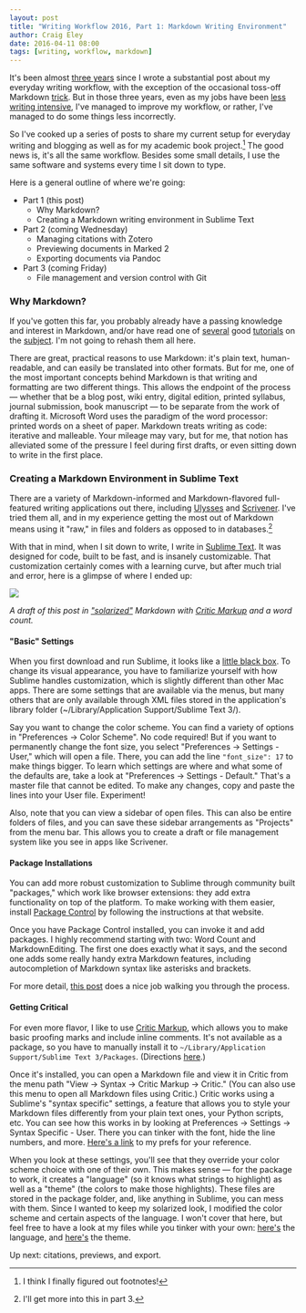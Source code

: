 ```yaml
---  
layout: post 
title: "Writing Workflow 2016, Part 1: Markdown Writing Environment"
author: Craig Eley 
date: 2016-04-11 08:00
tags: [writing, workflow, markdown]
---
```

It's been almost [three years](http://verifyandrepair.com/03-21-2013/the-digital-dissertator-academic-writing-in-markdown/) since I wrote a substantial post about my everyday writing workflow, with the exception of the occasional toss-off Markdown [trick](http://verifyandrepair.com/02-03-2015/evernote-markdown-update/). But in those three years, even as my jobs have been [less writing intensive](http://fieldnoise.com/09-04-2014/knowledge/), I've managed to improve my workflow, or rather, I've managed to do some things less incorrectly. 

So I've cooked up a series of  posts to share my current setup for everyday writing and blogging as well as for my academic book project.[^164101747] The good news is, it's all the same workflow. Besides some small details, I use the same software and systems every time I sit down to type.

Here is a general outline of where we're going:

- Part 1 (this post)
    + Why Markdown?
    + Creating a Markdown writing environment in Sublime Text
- Part 2 (coming Wednesday)
    + Managing citations with Zotero
    + Previewing documents in Marked 2
    + Exporting documents via Pandoc
- Part 3 (coming Friday)
    + File management and version control with Git

### Why Markdown?
If you've gotten this far, you probably already have a passing knowledge and interest in Markdown, and/or have read one of [several](http://programminghistorian.org/lessons/getting-started-with-markdown) good [tutorials](http://chronicle.com/blogs/profhacker/markdown-the-syntax-you-probably-already-know/35295) on the [subject](http://brettterpstra.com/2011/08/31/why-markdown-a-two-minute-explanation/). I'm not going to rehash them all here.

There are great, practical reasons to use Markdown: it's plain text, human-readable, and can easily be translated into other formats. But for me, one of the most important concepts behind Markdown is that writing and formatting are two different things. This allows the endpoint of the process — whether that be a blog post, wiki entry, digital edition, printed syllabus, journal submission, book manuscript — to be separate from the work of drafting it. Microsoft Word uses the paradigm of the word processor: printed words on a sheet of paper. Markdown treats writing as code: iterative and malleable. Your mileage may vary, but for me, that notion has alleviated some of the pressure I feel during first drafts, or even sitting down to write in the first place.

### Creating a Markdown Environment in Sublime Text
There are a variety of Markdown-informed and Markdown-flavored full-featured writing applications out there, including [Ulysses](http://www.ulyssesapp.com/) and [Scrivener](https://www.literatureandlatte.com/scrivener.php?show=features&platform=mac). I've tried them all, and in my experience getting the most out of Markdown means using it "raw," in files and folders as opposed to in databases.[^164101752]

With that in mind, when I sit down to write, I write in [Sublime Text](https://www.sublimetext.com/3). It was designed for code, built to be fast, and is insanely customizable. That customization certainly comes with a learning curve, but after much trial and error, here is a glimpse of where I ended up:

[![](http://d.pr/i/11eGa+)](http://d.pr/i/11eGa)

*A draft of this post in ["solarized"](http://ethanschoonover.com/solarized) Markdown with [Critic Markup](!g "Critic Markup") and a word count.*

#### "Basic" Settings
When you first download and run Sublime, it looks like a [little black box](http://d.pr/i/17CeQ). To change its visual appearance, you have to familiarize yourself with how Sublime handles customization, which is slightly different than other Mac apps. There are some settings that are available via the menus, but many others that are only available through XML files stored in the application's library folder (~/Library/Application Support/Sublime Text 3/). 

Say you want to change the color scheme. You can find a variety of options in "Preferences -> Color Scheme". No code required! But if you want to permanently change the font size, you select "Preferences -> Settings - User," which will open a file. There, you can add the line `"font_size": 17` to make things bigger. To learn which settings are where and what some of the defaults are, take a look at "Preferences -> Settings - Default." That's a master file that cannot be edited. To make any changes, copy and paste the lines into your User file. Experiment!

Also, note that you can view a sidebar of open files. This can also be entire folders of files, and you can save these sidebar arrangements as "Projects" from the menu bar. This allows you to create a draft or file management system like you see in apps like Scrivener.

#### Package Installations
You can add more robust customization to Sublime through community built "packages," which work like browser extensions: they add extra functionality on top of the platform. To make working with them easier, install [Package Control](https://packagecontrol.io/installation) by following the instructions at that website.

Once you have Package Control installed, you can invoke it and add packages. I highly recommend starting with two: Word Count and MarkdownEditing. The first one does exactly what it says, and the second one adds some really handy extra Markdown features, including autocompletion of Markdown syntax like asterisks and brackets.

For more detail, [this post](http://plaintext-productivity.net/2-04-how-to-set-up-sublime-text-for-markdown-editing.html) does a nice job walking you through the process.

#### Getting Critical
For even more flavor, I like to use [Critic Markup](http://criticmarkup.com/), which allows you to make basic proofing marks and include inline comments. It's not available as a package, so you have to manually install it to `~/Library/Application Support/Sublime Text 3/Packages`. (Directions [here](http://criticmarkup.com/sublime-text.php).) 

Once it's installed, you can open a Markdown file and view it in Critic from the menu path "View -> Syntax -> Critic Markup -> Critic." (You can also use this menu to open all Markdown files using Critic.) Critic works using a Sublime's "syntax specific" settings, a feature that allows you to style your Markdown files differently from your plain text ones, your Python scripts, etc. You can see how this works in by looking at Preferences -> Settings -> Syntax Specific - User. There you can tinker with the font, hide the line numbers, and more. [Here's a link](http://d.pr/n/DYvg) to my prefs for your reference.

When you look at these settings, you'll see that they override your color scheme choice with one of their own. This makes sense — for the package to work, it creates a "language" (so it knows what strings to highlight) as well as a "theme" (the colors to make those highlights). These files are stored in the package folder, and, like anything in Sublime, you can mess with them. Since I wanted to keep my solarized look, I modified the color scheme and certain aspects of the language. I won't cover that here, but feel free to have a look at my files while you tinker with your own: [here's](http://d.pr/n/1fHoe) the language, and [here's](http://d.pr/n/1crYu) the theme.

Up next: citations, previews, and export.

[^164101747]: I think I finally figured out footnotes!
[^164101752]: I'll get more into this in part 3.